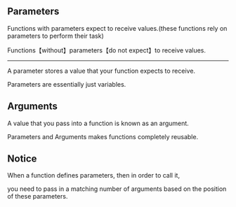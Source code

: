 
## Parameters

Functions with parameters expect to receive values.(these functions rely on parameters to perform their task)

Functions【without】parameters【do not expect】to receive values.

---

A parameter stores a value that your function expects to receive.

Parameters are essentially just variables.

## Arguments

A value that you pass into a function is known as an argument.

Parameters and Arguments makes functions completely reusable.

## Notice

When a function defines parameters, then in order to call it,

you need to pass in a matching number of arguments based on the position of these parameters.

